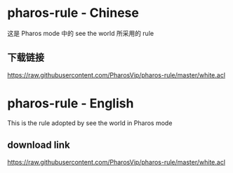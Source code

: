 
# pharos-rule - Chinese

这是 Pharos mode 中的 see the world 所采用的 rule

## 下载链接
https://raw.githubusercontent.com/PharosVip/pharos-rule/master/white.acl

# pharos-rule - English
This is the rule adopted by see the world in Pharos mode

## download link
https://raw.githubusercontent.com/PharosVip/pharos-rule/master/white.acl




